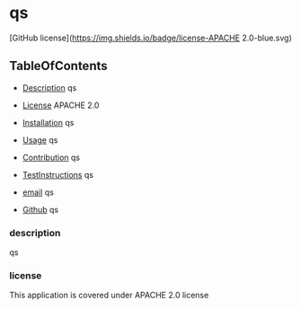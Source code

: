 # qs

[GitHub license](https://img.shields.io/badge/license-APACHE 2.0-blue.svg)

## TableOfContents


* [Description](#description)
qs

* [License](#license)
APACHE 2.0

* [Installation](#installation)
qs

* [Usage](#usage)
qs

* [Contribution](#contribution)
qs

* [TestInstructions](#testInstructions)
qs

* [email](#email)
qs

* [Github](#github)
qs

### description
qs  

### license
This application is covered under APACHE 2.0 license
